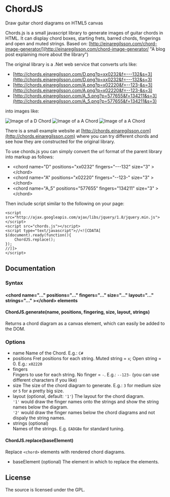 ChordJS
=======

Draw guitar chord diagrams on HTML5 canvas

Chords.js is a small javascript library to generate images of guitar chords in HTML. It can display chord boxes, starting frets, barred chords, fingerings and open and muted strings. Based on: [http://einaregilsson.com/chord-image-generator/](http://einaregilsson.com/chord-image-generator/ "A blog post explaining more about the library")

The original library is a .Net web service that converts urls like:

* [http://chords.einaregilsson.com/D.png?p=xx0232&f=---132&s=3](http://chords.einaregilsson.com/D.png?p=xx0232&f=---132&s=3)
* [http://chords.einaregilsson.com/A.png?p=x02220&f=--123-&s=3](http://chords.einaregilsson.com/A.png?p=x02220&f=--123-&s=3)
* [http://chords.einaregilsson.com/A_5.png?p=577655&f=134211&s=3](http://chords.einaregilsson.com/A_5.png?p=577655&f=134211&s=3)

into images like:

![Image of a D Chord](http://chords.einaregilsson.com/D.png?p=xx0232&f=---132&s=3 "D Chord")
![Image of a A Chord](http://chords.einaregilsson.com/A.png?p=x02220&f=--123-&s=3 "A Chord")
![Image of a A Chord](http://chords.einaregilsson.com/A_5.png?p=577655&f=134211&s=3 "A bar Chord")

There is a small example website at [http://chords.einaregilsson.com](http://chords.einaregilsson.com) where you can try different chords and see how they are constructed for the original library. 

To use chords.js you can simply convert the url format of the parent library into markup as follows:

* &lt;chord name="D" positions="xx0232" fingers="---132" size="3" &gt;&lt;/chord&gt;
* &lt;chord name="A" positions="x02220" fingers="--123-" size="3" &gt;&lt;/chord&gt;
* &lt;chord name="A_5" positions="577655" fingers="134211" size="3" &gt;&lt;/chord&gt;

Then include script similar to the following on your page:

    <script src="http://ajax.googleapis.com/ajax/libs/jquery/1.8/jquery.min.js"></script>
    <script src="chords.js"></script>
    <script type="text/javascript">//<![CDATA[
    $(document).ready(function(){
        ChordJS.replace();
    });
    //]]>
    </script>

## Documentation

### Syntax

#### &lt;chord name="..." positions="..." fingers="..." size="..." layout="..." strings="..."  &gt;&lt;/chord&gt; elements

#### ChordJS.generate(name, positions, fingering, size, layout, strings)
Returns a chord diagram as a canvas element, which can easily be added to the DOM.

### Options

 - name
    Name of the Chord. E.g.: `C#`
 - positions
    Fret positions for each string. Muted string = `x`; Open string = 0. E.g.: `x02220`
 - fingers  
    Fingers to use for each string. No finger = `-`. E.g.: `--123-` (you can use different characters if you like)
 - size
    The size of the chord diagram to generate. E.g.: `3` for medium size or `5` for a pretty big size.
 - layout (optional, default: `'1'`)
    The layout for the chord diagram.   
    `'1'` would draw the finger names onto the strings and show the string names below the diagram.  
    `'2'` would draw the finger names below the chord diagrams and not dispaly the string names.  
 - strings (optional)  
    Names of the strings. E.g. `EADGBe` for standard tuning.  

#### ChordJS.replace(baseElement)

Replace `<chord>` elements with rendered chord diagrams.

 - baseElement (optional)
    The element in which to replace the <chord> elements.

## License
The source is licensed under the GPL. 
